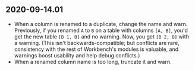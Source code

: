 2020-09-14.01
-------------

* When a column is renamed to a duplicate, change the name and warn.
  Previously, if you renamed `A` to `B` on a table with columns `[A, B]`,
  you'd get the new table `[B 1, B]` and no warning. Now, you get `[B 2, B]`
  with a warning. (This isn't backwards-compatible; but conflicts are rare,
  consistency with the rest of Workbench's modules is valuable, and warnings
  boost usability and help debug conflicts.)
* When a renamed column name is too long, truncate it and warn.

